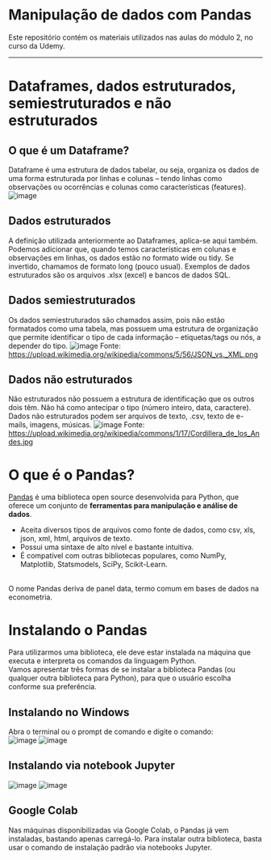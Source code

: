 # **Manipulação de dados com Pandas**
Este repositório contém os materiais utilizados nas aulas do módulo 2, no curso da Udemy.
***


# **Dataframes, dados estruturados, semiestruturados e não estruturados**

## **O que é um Dataframe?**
Dataframe é uma estrutura de dados tabelar, ou seja, organiza os dados de uma forma estruturada por linhas e colunas – tendo linhas como observações ou ocorrências e colunas como características (features).
![image](https://github.com/lucas-mdsena/python_udemy/assets/93884007/f8792ce1-7528-4f15-952a-4d2455659d26)

## **Dados estruturados​**
A definição utilizada anteriormente ao Dataframes, aplica-se aqui também. Podemos adicionar que, quando temos características em colunas e observações em linhas, os dados estão no formato wide ou tidy. Se invertido, chamamos de formato long (pouco usual).​
Exemplos de dados estruturados são os arquivos .xlsx (excel) e bancos de dados SQL.

## **Dados semiestruturados​**
Os dados semiestruturados são chamados assim, pois não estão formatados como uma tabela, mas possuem uma estrutura de organização que permite identificar o tipo de cada informação – etiquetas/tags ou nós, a depender do tipo.
![image](https://github.com/lucas-mdsena/python_udemy/assets/93884007/ebfa0d4b-1922-400e-ac95-5375c0ffc613)
Fonte: https://upload.wikimedia.org/wikipedia/commons/5/56/JSON_vs._XML.png

## **Dados não estruturados​**
Não estruturados não possuem a estrutura de identificação que os outros dois têm. Não há como antecipar o tipo (número inteiro, data, caractere). Dados não estruturados podem ser arquivos de texto, .csv, texto de e-mails, imagens, músicas.
![image](https://github.com/lucas-mdsena/python_udemy/assets/93884007/d93ca6ed-9f3d-4db8-baae-23c9554e4aca)
Fonte: https://upload.wikimedia.org/wikipedia/commons/1/17/Cordillera_de_los_Andes.jpg


# **O que é o Pandas?​**
[Pandas](https://pandas.pydata.org/) é uma biblioteca open source desenvolvida para Python, que oferece um conjunto de **ferramentas para manipulação e análise de dados**.
<br>
- Aceita diversos tipos de arquivos como fonte de dados, como csv, xls, json, xml, html, arquivos de texto.
- Possui uma sintaxe de alto nível e bastante intuitiva.
- É compatível com outras bibliotecas populares, como NumPy, Matplotlib, Statsmodels, SciPy, Scikit-Learn.​
<br>
O nome Pandas deriva de panel data, termo comum em bases de dados na econometria.


# **Instalando o Pandas**
Para utilizarmos uma biblioteca, ele deve estar instalada na máquina que executa e interpreta os comandos da linguagem Python.​
<br>
Vamos apresentar três formas de se instalar a biblioteca Pandas (ou qualquer outra biblioteca para Python), para que o usuário escolha conforme sua preferência.​

## **Instalando no Windows**
Abra o terminal ou o prompt de comando e digite o comando:​
<br>
![image](https://github.com/lucas-mdsena/python_udemy/assets/93884007/787c1b53-5e38-4bc7-a69c-589324fea582)
![image](https://github.com/lucas-mdsena/python_udemy/assets/93884007/7b0b802c-6b27-480c-bd15-ae035add4b74)

## **Instalando via notebook Jupyter​**
![image](https://github.com/lucas-mdsena/python_udemy/assets/93884007/46448d70-0063-4200-8d3f-e89115214e4d)
![image](https://github.com/lucas-mdsena/python_udemy/assets/93884007/7dc8bd72-2f83-4b4c-8e54-5135dfd772fa)

## **Google Colab​**
Nas máquinas disponibilizadas via Google Colab, o Pandas já vem instaladas, bastando apenas carregá-lo. Para instalar outra biblioteca, basta usar o comando de instalação padrão via notebooks Jupyter.




